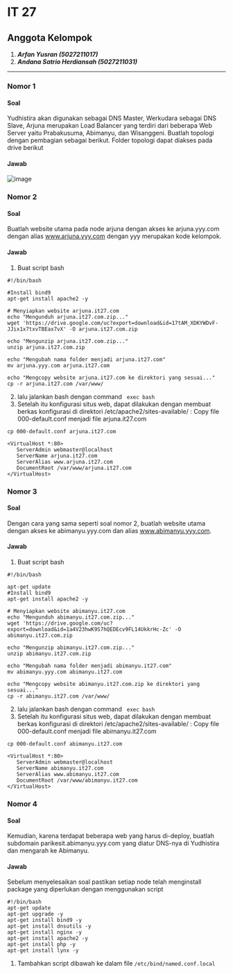 # IT 27

## Anggota Kelompok
1. ***Arfan Yusran (5027211017)***
2. ***Andana Satrio Herdiansah (5027211031)***


_______________________________________________

### Nomor 1

#### Soal
Yudhistira akan digunakan sebagai DNS Master, Werkudara sebagai DNS Slave, Arjuna merupakan Load Balancer yang terdiri dari beberapa Web Server yaitu Prabakusuma, Abimanyu, dan Wisanggeni. Buatlah topologi dengan pembagian sebagai berikut. Folder topologi dapat diakses pada drive berikut 


#### Jawab
 ![image](https://github.com/jezz16/Jarkom-2023/assets/99706251/14a17199-0db0-473a-9bc4-57e47ccaa66a)


### Nomor 2
#### Soal 
Buatlah website utama pada node arjuna dengan akses ke arjuna.yyy.com dengan alias www.arjuna.yyy.com dengan yyy merupakan kode kelompok.


#### Jawab
1. Buat script bash
```
#!/bin/bash

#Install bind9
apt-get install apache2 -y

# Menyiapkan website arjuna.it27.com
echo "Mengunduh arjuna.it27.com.zip..."
wget 'https://drive.google.com/uc?export=download&id=17tAM_XDKYWDvF-JJix1x7txvTBEax7vX' -O arjuna.it27.com.zip

echo "Mengunzip arjuna.it27.com.zip..."
unzip arjuna.it27.com.zip

echo "Mengubah nama folder menjadi arjuna.it27.com"
mv arjuna.yyy.com arjuna.it27.com

echo "Mengcopy website arjuna.it27.com ke direktori yang sesuai..."
cp -r arjuna.it27.com /var/www/
```
2. lalu jalankan bash dengan command ``` exec bash```
3. Setelah itu konfigurasi situs web, dapat dilakukan dengan membuat berkas konfigurasi di direktori /etc/apache2/sites-available/ :
Copy file 000-default.conf menjadi file arjuna.it27.com
 ```
cp 000-default.conf arjuna.it27.com

<VirtualHost *:80>
    ServerAdmin webmaster@localhost
    ServerName arjuna.it27.com
    ServerAlias www.arjuna.it27.com
    DocumentRoot /var/www/arjuna.it27.com
</VirtualHost>
```

### Nomor 3
#### Soal 
Dengan cara yang sama seperti soal nomor 2, buatlah website utama dengan akses ke abimanyu.yyy.com dan alias www.abimanyu.yyy.com.


#### Jawab
1. Buat script bash
```
#!/bin/bash

apt-get update
#Install bind9
apt-get install apache2 -y

# Menyiapkan website abimanyu.it27.com
echo "Mengunduh abimanyu.it27.com.zip..."
wget 'https://drive.google.com/uc?export=download&id=1a4V23hwK9S7hQEDEcv9FL14UkkrHc-Zc' -O abimanyu.it27.com.zip

echo "Mengunzip abimanyu.it27.com.zip..."
unzip abimanyu.it27.com.zip

echo "Mengubah nama folder menjadi abimanyu.it27.com"
mv abimanyu.yyy.com abimanyu.it27.com

echo "Mengcopy website abimanyu.it27.com.zip ke direktori yang sesuai..."
cp -r abimanyu.it27.com /var/www/
```
2. lalu jalankan bash dengan command ``` exec bash```
3. Setelah itu konfigurasi situs web, dapat dilakukan dengan membuat berkas konfigurasi di direktori /etc/apache2/sites-available/ :
Copy file 000-default.conf menjadi file abimanyu.it27.com
 ```
cp 000-default.conf abimanyu.it27.com

<VirtualHost *:80>
    ServerAdmin webmaster@localhost
    ServerName abimanyu.it27.com
    ServerAlias www.abimanyu.it27.com
    DocumentRoot /var/www/abimanyu.it27.com
</VirtualHost>
```

### Nomor 4
#### Soal 
Kemudian, karena terdapat beberapa web yang harus di-deploy, buatlah subdomain parikesit.abimanyu.yyy.com yang diatur DNS-nya di Yudhistira dan mengarah ke Abimanyu.


#### Jawab
Sebelum menyelesaikan soal pastikan setiap node telah menginstall package yang diperlukan dengan menggunakan script
```
#!/bin/bash
apt-get update
apt-get upgrade -y
apt-get install bind9 -y
apt-get install dnsutils -y
apt-get install nginx -y
apt-get install apache2 -y
apt-get install php -y
apt-get install lynx -y
```
1. Tambahkan script dibawah ke dalam file `/etc/bind/named.conf.local`

